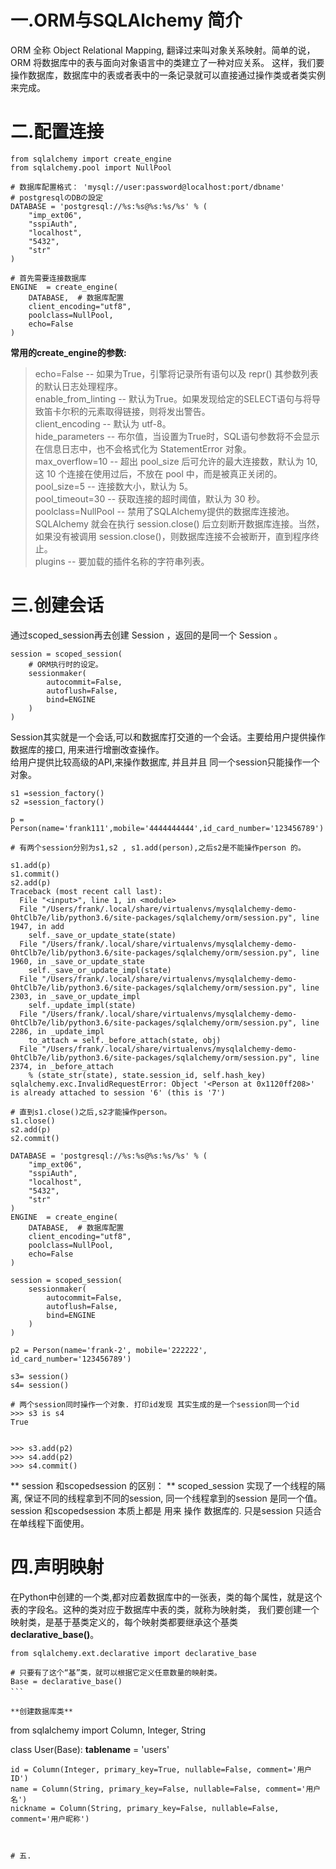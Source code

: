 # 一.ORM与SQLAlchemy 简介
ORM 全称 Object Relational Mapping, 翻译过来叫对象关系映射。简单的说，ORM 将数据库中的表与面向对象语言中的类建立了一种对应关系。
这样，我们要操作数据库，数据库中的表或者表中的一条记录就可以直接通过操作类或者类实例来完成。  


# 二.配置连接
```
from sqlalchemy import create_engine
from sqlalchemy.pool import NullPool

# 数据库配置格式： 'mysql://user:password@localhost:port/dbname'
# postgresqlのDBの設定
DATABASE = 'postgresql://%s:%s@%s:%s/%s' % (
    "imp_ext06",
    "sspiAuth",
    "localhost",
    "5432",
    "str"
)

# 首先需要连接数据库
ENGINE  = create_engine(
    DATABASE,  # 数据库配置  
    client_encoding="utf8",  
    poolclass=NullPool,
    echo=False  
)

```
**常用的create_engine的参数:**   
> echo=False -- 如果为True，引擎将记录所有语句以及 repr() 其参数列表的默认日志处理程序。  
> enable_from_linting -- 默认为True。如果发现给定的SELECT语句与将导致笛卡尔积的元素取得链接，则将发出警告。  
> client_encoding -- 默认为 utf-8。  
> hide_parameters -- 布尔值，当设置为True时，SQL语句参数将不会显示在信息日志中，也不会格式化为 StatementError 对象。  
> max_overflow=10 --  超出 pool_size 后可允许的最大连接数，默认为 10, 这 10 个连接在使用过后，不放在 pool 中，而是被真正关闭的。    
> pool_size=5 -- 连接数大小，默认为 5。  
> pool_timeout=30 -- 获取连接的超时阈值，默认为 30 秒。  
> poolclass=NullPool -- 禁用了SQLAlchemy提供的数据库连接池。SQLAlchemy 就会在执行 session.close() 后立刻断开数据库连接。当然，如果没有被调用 session.close()，则数据库连接不会被断开，直到程序终止。   
> plugins -- 要加载的插件名称的字符串列表。  


# 三.创建会话
通过scoped_session再去创建 Session ，返回的是同一个 Session 。
```
session = scoped_session(
    # ORM执行时的设定。
    sessionmaker(
        autocommit=False,
        autoflush=False,
        bind=ENGINE
    )
)
```
Session其实就是一个会话,可以和数据库打交道的一个会话。主要给用户提供操作数据库的接口, 用来进行增删改查操作。  
给用户提供比较高级的API,来操作数据库, 并且并且 同一个session只能操作一个对象。  
```
s1 =session_factory()
s2 =session_factory()

p = Person(name='frank111',mobile='4444444444',id_card_number='123456789')

# 有两个session分别为s1,s2 , s1.add(person),之后s2是不能操作person 的。

s1.add(p)
s1.commit()
s2.add(p)
Traceback (most recent call last):
  File "<input>", line 1, in <module>
  File "/Users/frank/.local/share/virtualenvs/mysqlalchemy-demo-0htClb7e/lib/python3.6/site-packages/sqlalchemy/orm/session.py", line 1947, in add
    self._save_or_update_state(state)
  File "/Users/frank/.local/share/virtualenvs/mysqlalchemy-demo-0htClb7e/lib/python3.6/site-packages/sqlalchemy/orm/session.py", line 1960, in _save_or_update_state
    self._save_or_update_impl(state)
  File "/Users/frank/.local/share/virtualenvs/mysqlalchemy-demo-0htClb7e/lib/python3.6/site-packages/sqlalchemy/orm/session.py", line 2303, in _save_or_update_impl
    self._update_impl(state)
  File "/Users/frank/.local/share/virtualenvs/mysqlalchemy-demo-0htClb7e/lib/python3.6/site-packages/sqlalchemy/orm/session.py", line 2286, in _update_impl
    to_attach = self._before_attach(state, obj)
  File "/Users/frank/.local/share/virtualenvs/mysqlalchemy-demo-0htClb7e/lib/python3.6/site-packages/sqlalchemy/orm/session.py", line 2374, in _before_attach
    % (state_str(state), state.session_id, self.hash_key)
sqlalchemy.exc.InvalidRequestError: Object '<Person at 0x1120ff208>' is already attached to session '6' (this is '7')

# 直到s1.close()之后,s2才能操作person。   
s1.close()
s2.add(p)
s2.commit()

```

```
DATABASE = 'postgresql://%s:%s@%s:%s/%s' % (
    "imp_ext06",
    "sspiAuth",
    "localhost",
    "5432",
    "str"
)
ENGINE  = create_engine(
    DATABASE,  # 数据库配置  
    client_encoding="utf8",  
    poolclass=NullPool,
    echo=False  
)

session = scoped_session(
    sessionmaker(
        autocommit=False,
        autoflush=False,
        bind=ENGINE
    )
)

p2 = Person(name='frank-2', mobile='222222', id_card_number='123456789')

s3= session()
s4= session()

# 两个session同时操作一个对象. 打印id发现 其实生成的是一个session同一个id
>>> s3 is s4
True


>>> s3.add(p2)
>>> s4.add(p2)
>>> s4.commit()

```
** session 和scopedsession 的区别： ** 
scoped_session 实现了一个线程的隔离, 保证不同的线程拿到不同的session, 同一个线程拿到的session 是同一个值。    
session 和scopedsession 本质上都是 用来 操作 数据库的. 只是session 只适合在单线程下面使用。  


# 四.声明映射
在Python中创建的一个类,都对应着数据库中的一张表，类的每个属性，就是这个表的字段名。这种的类对应于数据库中表的类，就称为映射类，
我们要创建一个映射类，是基于基类定义的，每个映射类都要继承这个基类 **declarative_base()**。
```
from sqlalchemy.ext.declarative import declarative_base

# 只要有了这个“基”类，就可以根据它定义任意数量的映射类。
Base = declarative_base()
```　

**创建数据库类**  
```
from sqlalchemy import Column, Integer, String


class User(Base):
    __tablename__ = 'users'

    id = Column(Integer, primary_key=True, nullable=False, comment='用户ID')
    name = Column(String, primary_key=False, nullable=False, comment='用户名')
    nickname = Column(String, primary_key=False, nullable=False, comment='用户昵称')
```


# 五.





